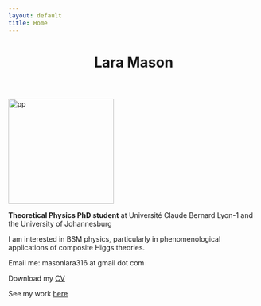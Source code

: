 ```yaml
---
layout: default
title: Home
---
```

<div class="page">
  
  <header>
    <h1 class="landing-title">Lara Mason</h1>
  </header>
  
<img width="212" alt="pp" src="https://user-images.githubusercontent.com/36950204/100604849-c3f3e880-330f-11eb-9d7b-8cdbd897a42d.png">

**Theoretical Physics PhD student**
at Université Claude Bernard Lyon-1 and the University of Johannesburg

I am interested in BSM physics, particularly in phenomenological applications of composite Higgs theories. 

Email me: masonlara316 at gmail dot com

Download my <a href="CV_physics.pdf">CV</a>

See my work <a href="https://orcid.org/0000-0001-9815-5411/print"> here</a>
